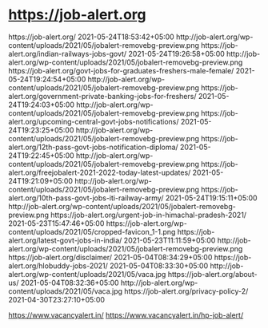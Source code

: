 # https://job-alert.org
<?xml version="1.0" encoding="UTF-8"?><?xml-stylesheet type="text/xsl" href="//job-alert.org/main-sitemap.xsl"?>
<urlset xmlns:xsi="http://www.w3.org/2001/XMLSchema-instance" xmlns:image="http://www.google.com/schemas/sitemap-image/1.1" xsi:schemaLocation="http://www.sitemaps.org/schemas/sitemap/0.9 http://www.sitemaps.org/schemas/sitemap/0.9/sitemap.xsd http://www.google.com/schemas/sitemap-image/1.1 http://www.google.com/schemas/sitemap-image/1.1/sitemap-image.xsd" xmlns="http://www.sitemaps.org/schemas/sitemap/0.9">
	<url>
		<loc>https://job-alert.org/</loc>
		<lastmod>2021-05-24T18:53:42+05:00</lastmod>
		<image:image>
			<image:loc>http://job-alert.org/wp-content/uploads/2021/05/jobalert-removebg-preview.png</image:loc>
			<image:caption><![CDATA[jobalert hp 2021 hp govt jobs alert latest govt jobs in himachal pradesh 2021 जॉब अलर्ट हिमाचल प्रदेश]]></image:caption>
		</image:image>
	</url>
	<url>
		<loc>https://job-alert.org/indian-railways-jobs-govt/</loc>
		<lastmod>2021-05-24T19:26:58+05:00</lastmod>
		<image:image>
			<image:loc>http://job-alert.org/wp-content/uploads/2021/05/jobalert-removebg-preview.png</image:loc>
			<image:caption><![CDATA[Indian Railways Jobs | Indian Railway Job Vacancy 2021]]></image:caption>
		</image:image>
	</url>
	<url>
		<loc>https://job-alert.org/govt-jobs-for-graduates-freshers-male-female/</loc>
		<lastmod>2021-05-24T19:24:54+05:00</lastmod>
		<image:image>
			<image:loc>http://job-alert.org/wp-content/uploads/2021/05/jobalert-removebg-preview.png</image:loc>
			<image:caption><![CDATA[govt jobs for graduates freshers |latest govt jobs in 2021]]></image:caption>
		</image:image>
	</url>
	<url>
		<loc>https://job-alert.org/government-private-banking-jobs-for-freshers/</loc>
		<lastmod>2021-05-24T19:24:03+05:00</lastmod>
		<image:image>
			<image:loc>http://job-alert.org/wp-content/uploads/2021/05/jobalert-removebg-preview.png</image:loc>
			<image:caption><![CDATA[Government Private Banking Jobs for Freshers 2021 Updates | latest govt jobs in 2021]]></image:caption>
		</image:image>
	</url>
	<url>
		<loc>https://job-alert.org/upcoming-central-govt-jobs-notifications/</loc>
		<lastmod>2021-05-24T19:23:25+05:00</lastmod>
		<image:image>
			<image:loc>http://job-alert.org/wp-content/uploads/2021/05/jobalert-removebg-preview.png</image:loc>
			<image:caption><![CDATA[Upcoming Central Govt Jobs Notifications 2021 | All India]]></image:caption>
		</image:image>
	</url>
	<url>
		<loc>https://job-alert.org/12th-pass-govt-jobs-notification-diploma/</loc>
		<lastmod>2021-05-24T19:22:45+05:00</lastmod>
		<image:image>
			<image:loc>http://job-alert.org/wp-content/uploads/2021/05/jobalert-removebg-preview.png</image:loc>
			<image:caption><![CDATA[12th Pass Govt Jobs 2021 | Diploma Pass, Railways, Defence Jobs]]></image:caption>
		</image:image>
	</url>
	<url>
		<loc>https://job-alert.org/freejobalert-2021-2022-today-latest-updates/</loc>
		<lastmod>2021-05-24T19:21:09+05:00</lastmod>
		<image:image>
			<image:loc>http://job-alert.org/wp-content/uploads/2021/05/jobalert-removebg-preview.png</image:loc>
			<image:caption><![CDATA[FreeJobAlert 2021 (फ्री जॉब अलर्ट ) | Today Latest Updates]]></image:caption>
		</image:image>
	</url>
	<url>
		<loc>https://job-alert.org/10th-pass-govt-jobs-iti-railway-army/</loc>
		<lastmod>2021-05-24T19:15:11+05:00</lastmod>
		<image:image>
			<image:loc>http://job-alert.org/wp-content/uploads/2021/05/jobalert-removebg-preview.png</image:loc>
			<image:caption><![CDATA[10th pass govt jobs | Railways, Army bharti, SSC, latest govt jobs in 2021]]></image:caption>
		</image:image>
	</url>
	<url>
		<loc>https://job-alert.org/urgent-job-in-himachal-pradesh-2021/</loc>
		<lastmod>2021-05-23T15:47:46+05:00</lastmod>
		<image:image>
			<image:loc>https://job-alert.org/wp-content/uploads/2021/05/cropped-favicon_1-1.png</image:loc>
			<image:caption><![CDATA[urgent job in himachal pradesh 2021| Latest govt jobs in himachal pradesh 2021]]></image:caption>
		</image:image>
	</url>
	<url>
		<loc>https://job-alert.org/latest-govt-jobs-in-india/</loc>
		<lastmod>2021-05-23T11:11:59+05:00</lastmod>
		<image:image>
			<image:loc>http://job-alert.org/wp-content/uploads/2021/05/jobalert-removebg-preview.png</image:loc>
			<image:caption><![CDATA[latest govt jobs in india | Upcoming Govt Jobs 2021 | Government job Vacancy | In India | Today ]]></image:caption>
		</image:image>
	</url>
	<url>
		<loc>https://job-alert.org/disclaimer/</loc>
		<lastmod>2021-05-04T08:34:29+05:00</lastmod>
	</url>
	<url>
		<loc>https://job-alert.org/hlobuddy-jobs-2021/</loc>
		<lastmod>2021-05-04T08:33:30+05:00</lastmod>
		<image:image>
			<image:loc>http://job-alert.org/wp-content/uploads/2021/05/vaca.jpg</image:loc>
			<image:caption><![CDATA[hlobuddy Jobs]]></image:caption>
		</image:image>
	</url>
	<url>
		<loc>https://job-alert.org/about-us/</loc>
		<lastmod>2021-05-04T08:32:36+05:00</lastmod>
		<image:image>
			<image:loc>http://job-alert.org/wp-content/uploads/2021/05/vaca.jpg</image:loc>
			<image:caption><![CDATA[About Us ]]></image:caption>
		</image:image>
	</url>
	<url>
		<loc>https://job-alert.org/privacy-policy-2/</loc>
		<lastmod>2021-04-30T23:27:10+05:00</lastmod>
	</url>
</urlset>
<!-- XML Sitemap generated by Rank Math SEO Plugin (c) Rank Math - rankmath.com -->


https://www.vacancyalert.in/ 
https://www.vacancyalert.in/hp-job-alert/
